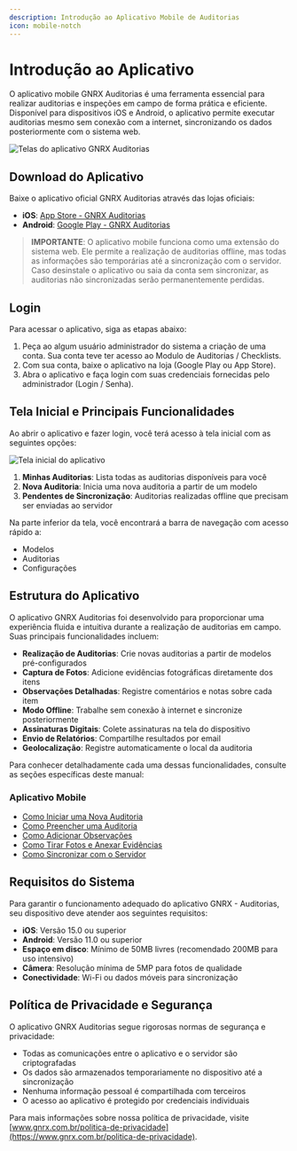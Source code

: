 ```yaml
---
description: Introdução ao Aplicativo Mobile de Auditorias
icon: mobile-notch
---
```


# Introdução ao Aplicativo

O aplicativo mobile GNRX Auditorias é uma ferramenta essencial para realizar auditorias e inspeções em campo de forma prática e eficiente. Disponível para dispositivos iOS e Android, o aplicativo permite executar auditorias mesmo sem conexão com a internet, sincronizando os dados posteriormente com o sistema web.

![Telas do aplicativo GNRX Auditorias](../.gitbook/assets/LOGIN-SCREEN.png)

## Download do Aplicativo

Baixe o aplicativo oficial GNRX Auditorias através das lojas oficiais:

* **iOS**: [App Store - GNRX Auditorias](http://apps.apple.com/br/app/gnrx/id1138344503)
* **Android**: [Google Play - GNRX Auditorias](https://play.google.com/store/apps/details?id=br.com.auditoria.nrxgestao.gnrx_auditoria)

> **IMPORTANTE**: O aplicativo mobile funciona como uma extensão do sistema web. Ele permite a realização de auditorias offline, mas todas as informações são temporárias até a sincronização com o servidor. Caso desinstale o aplicativo ou saia da conta sem sincronizar, as auditorias não sincronizadas serão permanentemente perdidas.

## Login

Para acessar o aplicativo, siga as etapas abaixo:

1. Peça ao algum usuário administrador do sistema a criação de uma conta. Sua conta teve ter acesso ao Modulo de Auditorias / Checklists.
2. Com sua conta, baixe o aplicativo na loja (Google Play ou App Store).
3. Abra o aplicativo e faça login com suas credenciais fornecidas pelo administrador (Login / Senha).

## Tela Inicial e Principais Funcionalidades

Ao abrir o aplicativo e fazer login, você terá acesso à tela inicial com as seguintes opções:

![Tela inicial do aplicativo](../.gitbook/assets/INICIO-SCREEN.png)

1. **Minhas Auditorias**: Lista todas as auditorias disponíveis para você
2. **Nova Auditoria**: Inicia uma nova auditoria a partir de um modelo
3. **Pendentes de Sincronização**: Auditorias realizadas offline que precisam ser enviadas ao servidor

Na parte inferior da tela, você encontrará a barra de navegação com acesso rápido a:

* Modelos
* Auditorias
* Configurações

## Estrutura do Aplicativo

O aplicativo GNRX Auditorias foi desenvolvido para proporcionar uma experiência fluida e intuitiva durante a realização de auditorias em campo. Suas principais funcionalidades incluem:

* **Realização de Auditorias**: Crie novas auditorias a partir de modelos pré-configurados
* **Captura de Fotos**: Adicione evidências fotográficas diretamente dos itens
* **Observações Detalhadas**: Registre comentários e notas sobre cada item
* **Modo Offline**: Trabalhe sem conexão à internet e sincronize posteriormente
* **Assinaturas Digitais**: Colete assinaturas na tela do dispositivo
* **Envio de Relatórios**: Compartilhe resultados por email
* **Geolocalização**: Registre automaticamente o local da auditoria

Para conhecer detalhadamente cada uma dessas funcionalidades, consulte as seções específicas deste manual:

### Aplicativo Mobile

* [Como Iniciar uma Nova Auditoria](nova-auditoria.md)
* [Como Preencher uma Auditoria](preencher-auditoria.md)
* [Como Adicionar Observações](adicionar-observacoes.md)
* [Como Tirar Fotos e Anexar Evidências](tirar-fotos.md)
* [Como Sincronizar com o Servidor](sincronizar.md)

## Requisitos do Sistema

Para garantir o funcionamento adequado do aplicativo GNRX - Auditorias, seu dispositivo deve atender aos seguintes requisitos:

* **iOS**: Versão 15.0 ou superior
* **Android**: Versão 11.0 ou superior
* **Espaço em disco**: Mínimo de 50MB livres (recomendado 200MB para uso intensivo)
* **Câmera**: Resolução mínima de 5MP para fotos de qualidade
* **Conectividade**: Wi-Fi ou dados móveis para sincronização

## Política de Privacidade e Segurança

O aplicativo GNRX Auditorias segue rigorosas normas de segurança e privacidade:

* Todas as comunicações entre o aplicativo e o servidor são criptografadas
* Os dados são armazenados temporariamente no dispositivo até a sincronização
* Nenhuma informação pessoal é compartilhada com terceiros
* O acesso ao aplicativo é protegido por credenciais individuais

Para mais informações sobre nossa política de privacidade, visite [www.gnrx.com.br/politica-de-privacidade](https://www.gnrx.com.br/politica-de-privacidade).
